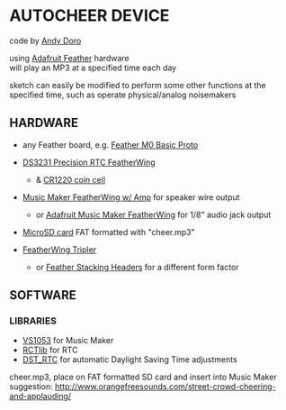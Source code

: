 # AUTOCHEER DEVICE

code by [Andy Doro](https://andydoro.com/)

using [Adafruit Feather](https://www.adafruit.com/feather) hardware\
will play an MP3 at a specified time each day

sketch can easily be modified to perform some other functions at the specified time, such as operate physical/analog noisemakers


## HARDWARE
* any Feather board, e.g. [Feather M0 Basic Proto](https://www.adafruit.com/product/2772)

* [DS3231 Precision RTC FeatherWing](https://www.adafruit.com/product/3028)
  * & [CR1220 coin cell](https://www.adafruit.com/product/380)

* [Music Maker FeatherWing w/ Amp](https://www.adafruit.com/product/3436) for speaker wire output
  * or [Adafruit Music Maker FeatherWing](https://www.adafruit.com/product/3357) for 1/8" audio jack output

* [MicroSD card](https://www.adafruit.com/product/1294) FAT formatted with "cheer.mp3"

* [FeatherWing Tripler](https://www.adafruit.com/product/3417) 
  * or [Feather Stacking Headers](https://www.adafruit.com/product/2830) for a different form factor 



## SOFTWARE
### LIBRARIES
* [VS1053](https://github.com/adafruit/Adafruit_VS1053_Library) for Music Maker
* [RCTlib](https://github.com/adafruit/RTClib) for RTC
* [DST_RTC](https://github.com/andydoro/DST_RTC) for automatic Daylight Saving Time adjustments

cheer.mp3, place on FAT formatted SD card and insert into Music Maker\
suggestion: http://www.orangefreesounds.com/street-crowd-cheering-and-applauding/
